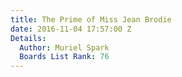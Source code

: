 ```yaml
---
title: The Prime of Miss Jean Brodie
date: 2016-11-04 17:57:00 Z
Details:
  Author: Muriel Spark
  Boards List Rank: 76
---
```


